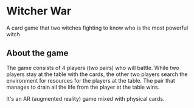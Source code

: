 

# Witcher War

A card game that two witches fighting to know who is the most powerful witch


## About the game

The game consists of 4 players (two pairs) who will battle. While two players stay at the table with the cards, the other two players search the environment for resources for the players at the table. The pair that manages to drain all the life from the player at the table wins.

It's an AR (augmented reality) game mixed with physical cards.